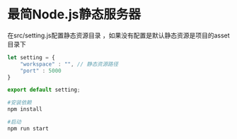 # 最简Node.js静态服务器
在src/setting.js配置静态资源目录 ，如果没有配置是默认静态资源是项目的asset目录下
```js
let setting = {
    "workspace" : "", // 静态资源路径
    "port" : 5000
}

export default setting;
```

``` sh
#安装依赖
npm install

#启动
npm run start

```
